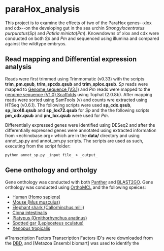 paraHox_analysis
==========

This project is to examine the effects of two of the ParaHox genes--xlox and cdx--on the developing gut in the sea urchin _Strongylocentrotus purpuratus_(_Sp_) and _Patiria miniata_(_Pm_). Knowndowns of xlox and cdx were conducted on both _Sp_ and _Pm_ and sequenced using illumina and compared against the wildtype embryos. 

## Read mapping and Differential expression analysis

Reads were first trimmed using Trimmomatic (v0.33) with the scripts **trim_pm.qsub**, **trim_spcdx.qsub** and **trim_splox.qsub**.
_Sp_ reads were mapped to [Genome sequence (V3.1)] and _Pm_ reads were mapped to the [genome sequence (V1.0) Scaffolds] using Tophat (2.0.8b). After mapping reads were sorted using SamTools (v) and counts wre extracted using HTSeq (v0.6.1). The following scripts were used **sp_cdx.qsub**, **sp_lox48.qsub** and **sp_lox72.qsub** for _Sp_ and the the following scripts **pm_cdx.qsub** and **pm_lox.qsub** were used for _Pm_. 

Differentially expressed genes were identified using DESeq2 and after the differentially expressed genes were annotated using extracted information from <echinobase.org> which are in the **data/** directory and using annot_sp.py and annot_pm.py scripts. 
The scripts are used as such, executing from the script folder:
```
python annot_sp.py _input file_ > _output_
```
[Genome sequence (V3.1)]: http://www.echinobase.org/Echinobase/SpDownloads
[genome sequence (V1.0) Scaffolds]: http://www.echinobase.org/Echinobase/PmDownload

## Gene onthology and ortholgy

Gene onthology was conducted with both [Panther] and [BLAST2GO]. Gene orthology was conducted using [OrthoMCL] and the following speices:
* [Human (Homo sapiens)]
* [Mouse (Mus musculus)]
* [Elephant shark (Callorhinchus milii)]
* [Ciona intestinalis]
* [Platypus (Ornithorhynchus anatinus)]
* [Spotted gar (Lepisosteus oculatus)]
* [Xenopus tropicalis]

[Panther]: http://www.pantherdb.org/
[BLAST2GO]: https://www.blast2go.com/
[OrthoMCL]: http://www.orthomcl.org/orthomcl/
[Human (Homo sapiens)]: ftp://ftp.ensembl.org/pub/release-83/fasta/homo_sapiens/pep/
[Mouse (Mus musculus)]: ftp://ftp.ensembl.org/pub/release-83/fasta/mus_musculus/pep/
[Elephant shark (Callorhinchus milii)]: http://esharkgenome.imcb.a-star.edu.sg/download/
[Ciona intestinalis]: ftp://ftp.ensembl.org/pub/release-83/fasta/ciona_intestinalis/pep/
[Platypus (Ornithorhynchus anatinus)]: ftp://ftp.ensembl.org/pub/release-83/fasta/ornithorhynchus_anatinus/pep/
[Spotted gar (Lepisosteus oculatus)]: ftp://ftp.ensembl.org/pub/release-83/fasta/lepisosteus_oculatus/pep/
[Xenopus tropicalis]: ftp://ftp.ensembl.org/pub/release-83/fasta/xenopus_tropicalis/pep/

#Transcription Factors
Transcription Factors ID's were downloaded from the [DBD], and [Metazoa Ensembl biomart] was used to identify the 

[DBD]: http://www.transcriptionfactor.org/index.cgi?Download
